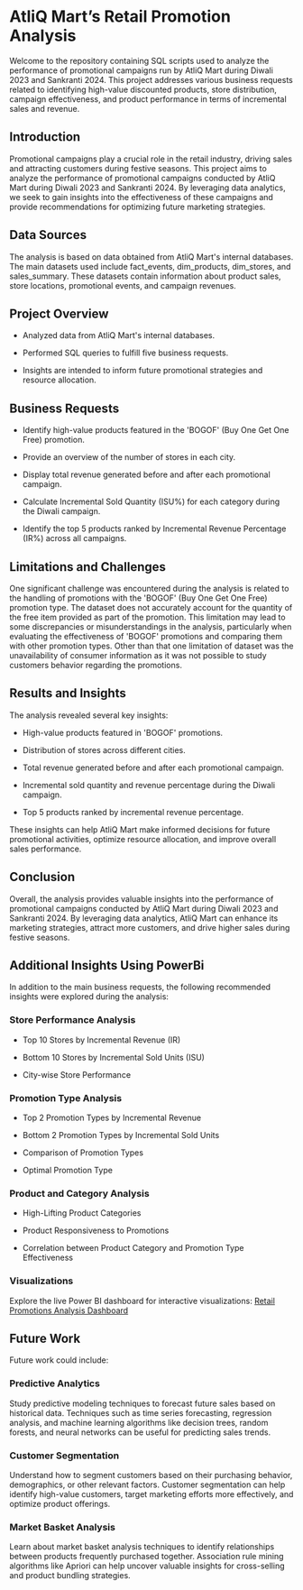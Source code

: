 # AtliQ Mart’s Retail Promotion Analysis
Welcome to the repository containing SQL scripts used to analyze the performance of promotional campaigns run by AtliQ Mart during Diwali 2023 and Sankranti 2024. This project addresses various business requests related to identifying high-value discounted products, store distribution, campaign effectiveness, and product performance in terms of incremental sales and revenue.

## Introduction

Promotional campaigns play a crucial role in the retail industry, driving sales and attracting customers during festive seasons. This project aims to analyze the performance of promotional campaigns conducted by AtliQ Mart during Diwali 2023 and Sankranti 2024. By leveraging data analytics, we seek to gain insights into the effectiveness of these campaigns and provide recommendations for optimizing future marketing strategies.

## Data Sources

The analysis is based on data obtained from AtliQ Mart's internal databases. The main datasets used include fact_events, dim_products, dim_stores, and sales_summary. These datasets contain information about product sales, store locations, promotional events, and campaign revenues.

## Project Overview

- Analyzed data from AtliQ Mart's internal databases.
* Performed SQL queries to fulfill five business requests.
+ Insights are intended to inform future promotional strategies and resource allocation.

## Business Requests

- Identify high-value products featured in the 'BOGOF' (Buy One Get One Free) promotion.
* Provide an overview of the number of stores in each city.
+ Display total revenue generated before and after each promotional campaign.
- Calculate Incremental Sold Quantity (ISU%) for each category during the Diwali campaign.
* Identify the top 5 products ranked by Incremental Revenue Percentage (IR%) across all campaigns.

## Limitations and Challenges

One significant challenge was encountered during the analysis is related to the handling of promotions with the 'BOGOF' (Buy One Get One Free) promotion type. The dataset does not accurately account for the quantity of the free item provided as part of the promotion. This limitation may lead to some discrepancies or misunderstandings in the analysis, particularly when evaluating the effectiveness of 'BOGOF' promotions and comparing them with other promotion types.
Other than that one limitation of dataset was the unavailability of consumer information as it was not possible to study customers behavior regarding the promotions.

## Results and Insights

The analysis revealed several key insights:

- High-value products featured in 'BOGOF' promotions.
* Distribution of stores across different cities.
+ Total revenue generated before and after each promotional campaign.
- Incremental sold quantity and revenue percentage during the Diwali campaign.
* Top 5 products ranked by incremental revenue percentage.

These insights can help AtliQ Mart make informed decisions for future promotional activities, optimize resource allocation, and improve overall sales performance.

## Conclusion

Overall, the analysis provides valuable insights into the performance of promotional campaigns conducted by AtliQ Mart during Diwali 2023 and Sankranti 2024. By leveraging data analytics, AtliQ Mart can enhance its marketing strategies, attract more customers, and drive higher sales during festive seasons.

## Additional Insights Using PowerBi

In addition to the main business requests, the following recommended insights were explored during the analysis:

### Store Performance Analysis

- Top 10 Stores by Incremental Revenue (IR)
* Bottom 10 Stores by Incremental Sold Units (ISU)
+ City-wise Store Performance

### Promotion Type Analysis

- Top 2 Promotion Types by Incremental Revenue
* Bottom 2 Promotion Types by Incremental Sold Units
+ Comparison of Promotion Types
- Optimal Promotion Type

### Product and Category Analysis

- High-Lifting Product Categories
* Product Responsiveness to Promotions
+ Correlation between Product Category and Promotion Type Effectiveness

### Visualizations

Explore the live Power BI dashboard for interactive visualizations: [Retail Promotions Analysis Dashboard](https://www.novypro.com/project/retail-promotions-analysis)

## Future Work

Future work could include:

### Predictive Analytics 
Study predictive modeling techniques to forecast future sales based on historical data. Techniques such as time series forecasting, regression analysis, and machine learning algorithms like decision trees, random forests, and neural networks can be useful for predicting sales trends.
### Customer Segmentation
Understand how to segment customers based on their purchasing behavior, demographics, or other relevant factors. Customer segmentation can help identify high-value customers, target marketing efforts more effectively, and optimize product offerings.
### Market Basket Analysis
Learn about market basket analysis techniques to identify relationships between products frequently purchased together. Association rule mining algorithms like Apriori can help uncover valuable insights for cross-selling and product bundling strategies.
